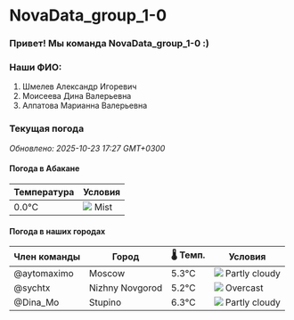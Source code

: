 # NovaData_group_1-0
### Привет! Мы команда NovaData_group_1-0 :)

### Наши ФИО:
1. Шмелев Александр Игоревич
2. Моисеева Дина Валерьевна
3. Алпатова Марианна Валерьевна

### Текущая погода
<!-- WEATHER:START -->
_Обновлено: 2025-10-23 17:27 GMT+0300_

#### Погода в Абакане

| Температура | Условия |
|-------------|----------|
| 0.0°C     | ![](https://cdn.weatherapi.com/weather/64x64/night/143.png) Mist |

#### Погода в наших городах

| Член команды  | Город               | 🌡️ Темп.  | Условия          |
|---------------|---------------------|-----------|--------------------|
| @aytomaximo    | Moscow              |    5.3°C | ![](https://cdn.weatherapi.com/weather/64x64/night/116.png) Partly cloudy |
| @sychtx        | Nizhny Novgorod     |    5.2°C | ![](https://cdn.weatherapi.com/weather/64x64/night/122.png) Overcast     |
| @Dina_Mo       | Stupino             |    6.3°C | ![](https://cdn.weatherapi.com/weather/64x64/night/116.png) Partly cloudy |

<!-- WEATHER:END -->
